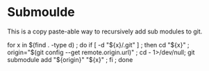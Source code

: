 
# Submoulde 

This is a copy paste-able way to recursively add sub modules to git.

for x in $(find . -type d) ; do if [ -d "${x}/.git" ] ; then cd "${x}" ; origin="$(git config --get remote.origin.url)" ; cd - 1>/dev/null; git submodule add "${origin}" "${x}" ; fi ; done

